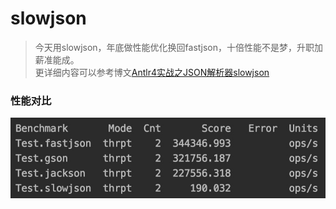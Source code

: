 # slowjson

> 今天用slowjson，年底做性能优化换回fastjson，十倍性能不是梦，升职加薪准能成。   
更详细内容可以参考博文[Antlr4实战之JSON解析器slowjson](https://blog.csdn.net/xindoo/article/details/104735750)    

### 性能对比
![](cmp.jpeg)  



